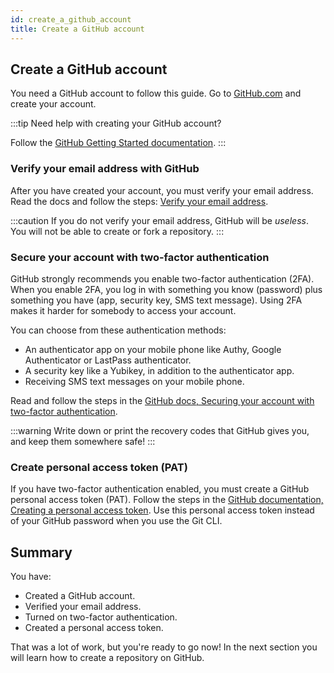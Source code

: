 ```yaml
---
id: create_a_github_account
title: Create a GitHub account
---
```


## Create a GitHub account

You need a GitHub account to follow this guide.
Go to [GitHub.com](https://github.com/) and create your account.

:::tip
Need help with creating your GitHub account?

Follow the [GitHub Getting Started documentation](https://docs.github.com/en/free-pro-team@latest/github/getting-started-with-github/signing-up-for-github).
:::

### Verify your email address with GitHub

After you have created your account, you must verify your email address.
Read the docs and follow the steps: [Verify your email address](https://docs.github.com/en/free-pro-team@latest/github/getting-started-with-github/verifying-your-email-address).

:::caution
If you do not verify your email address, GitHub will be _useless_.
You will not be able to create or fork a repository.
:::

### Secure your account with two-factor authentication

GitHub strongly recommends you enable two-factor authentication (2FA).
When you enable 2FA, you log in with something you know (password) plus something you have (app, security key, SMS text message).
Using 2FA makes it harder for somebody to access your account.

You can choose from these authentication methods:

- An authenticator app on your mobile phone like Authy, Google Authenticator or LastPass authenticator.
- A security key like a Yubikey, in addition to the authenticator app.
- Receiving SMS text messages on your mobile phone.

Read and follow the steps in the [GitHub docs, Securing your account with two-factor authentication](https://docs.github.com/en/free-pro-team@latest/github/authenticating-to-github/securing-your-account-with-two-factor-authentication-2fa).

:::warning
Write down or print the recovery codes that GitHub gives you, and keep them somewhere safe!
:::

### Create personal access token (PAT)

If you have two-factor authentication enabled, you must create a GitHub personal access token (PAT).
Follow the steps in the [GitHub documentation, Creating a personal access token](https://docs.github.com/en/free-pro-team@latest/github/authenticating-to-github/creating-a-personal-access-token).
Use this personal access token instead of your GitHub password when you use the Git CLI.

## Summary

You have:

- Created a GitHub account.
- Verified your email address.
- Turned on two-factor authentication.
- Created a personal access token.

That was a lot of work, but you're ready to go now!
In the next section you will learn how to create a repository on GitHub.
